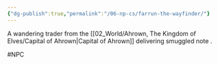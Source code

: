 ```yaml
---
{"dg-publish":true,"permalink":"/06-np-cs/farrun-the-wayfinder/"}
---
```


A wandering trader from the [[02_World/Ahrown, The Kingdom of Elves/Capital of Ahrown\|Capital of Ahrown]] delivering smuggled note .


#NPC 